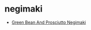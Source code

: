 # negimaki

 * [Green Bean And Prosciutto Negimaki](index/g/green-bean-and-prosciutto-negimaki-240974.json)
